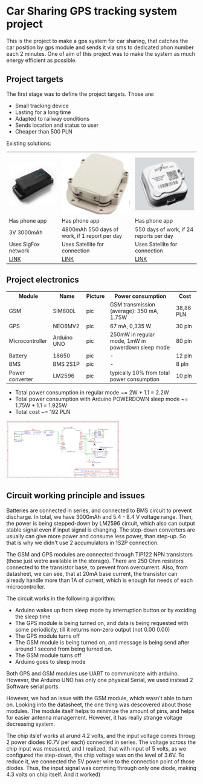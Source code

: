 <h1>Car Sharing GPS tracking system project</h1>

<p>This is the project to make a gps system for car sharing, that catches the car position by gps module and sends it via sms to dedicated phon number each 2 minutes. One of aim of this project was to make the system as much energy efficient as possible.</p>

<h2><b>Project targets</b></h2> 

<p>The first stage was to define the project targets. Those are:</p>
<ul>
  <li>Small tracking device</li>
  <li>Lasting for a long time</li>
  <li>Adapted to railway conditions</li>
  <li>Sends location and status to user</li>
  <li>Cheaper than 500 PLN</li>
</ul>

<p>Existing solutions:</p>
<table>
  <tr>
    <th><img src="images/device1.png" alt="Alt Text" width="200"/></th>
    <th><img src="images/device2.png" alt="Alt Text" width="200"/></th>
    <th><img src="images/device3.png" alt="Alt Text" width="200"/></th>
  </tr>
  <tr>
    <td>Has phone app</td>
    <td>Has phone app</td>
    <td>Has phone app</td>
  </tr>
  <tr>
    <td>3V 3000mAh</td>
    <td>4800mAh 550 days of work, if 1 report per day</td>
    <td>550 days of work, if 24 reports per day</td>
  </tr>
  <tr>
    <td>Uses SigFox network</td>
    <td>Uses Satellite for connection</td>
    <td>Uses Satellite for connection</td>
  </tr>
  <tr>
    <td><a href="https://partners.sigfox.com/products/chipfox-gps-tracker-heavy-duty">LINK</a></td>
    <td><a href="https://www.rewiresecurity.co.uk/sat50-satellite-asset-tracker">LINK</a></td>
    <td><a href="https://aliresources.hexagon.com/fabrication/geoforce-gt0-industrial-grade-gps-asset-tracker">LINK</a></td>
  </tr>
</table>


<h2><b>Project electronics</b></h2> 
<table>
  <tr>
    <th>Module</th>
    <th>Name</th>
    <th>Picture</th>
    <th>Power consumption</th>
    <th>Cost</th>
  </tr>
  <tr>
    <td>GSM</td>
    <td>SIM800L</td>
    <td>pic</td>
    <td>GSM transmission (average): 350 mA, 1.75W</td>
    <td>38,86 PLN</td>
  </tr>
  <tr>
    <td>GPS</td>
    <td>NEO6MV2</td>
    <td>pic</td>
    <td>67 mA, 0,335 W</td>
    <td>30 pln</td>
  </tr>
  <tr>
    <td>Microcontroller</td>
    <td>Arduino UNO</td>
    <td>pic</td>
    <td>250mW in regular mode, 1mW in powerdown sleep mode</td>
    <td>80 pln</td>
  </tr>
  <tr>
    <td>Battery</td>
    <td>18650</td>
    <td>pic</td>
    <td>-</td>
    <td>12 pln</td>
  </tr>
  <tr>
    <td>BMS</td>
    <td>BMS 2S1P</td>
    <td>pic</td>
    <td>-</td>
    <td>8 pln</td>
  </tr>
  <tr>
    <td>Power converter</td>
    <td>LM2596</td>
    <td>pic</td>
    <td>typically 10% from total power consumption</td>
    <td>10 pln</td>
  </tr>
</table>

<ul>
  <li>Total power consumption in regular mode ~= 2W * 1.1 = 2.2W</li>
  <li>Total power consumption with Arduino POWERDOWN sleep mode ~= 1.75W * 1.1 = 1.925W</li>
  <li>Total cost ~= 192 PLN</li>
</ul>

<img src="images/circuitry.png" alt="Alt Text" width="300"/>

<h2><b>Circuit working principle and issues</b></h2>
<p>Batteries are connected in series, and connected to BMS circuit to prevent discharge. In total, we have 3000mAh and 5.4 - 8.4 V voltage range. Then, the power is being stepped-down by LM2596 circuit, which also can output stable signal even if input signal is changing. The step-down converters are usually can give more power and consume less power, than step-up. So that is why we didn't use 2 accumulators in 1S2P connection.</p>
<p>The GSM and GPS modules are connected through TIP122 NPN transistors (those just wetre available in the storage). There are 250 Ohm resistors connected to the transistor base, to prevent from overcurrent. Also, from datasheet, we can see, that at 20mA base current, the transistor can already handle more than 1A of current, which is enough for needs of each microcontroller.</p>
<p>The circuit works in the following algorithm:</p>
<ul>
  <li>Arduino wakes up from sleep mode by interruption button or by exciding the sleep time</li>
  <li>The GPS module is being turned on, and data is being requested with some periodicity, till it returns non-zero output (not 0.00 0.00)</li>
  <li>The GPS module turns off</li>
  <li>The GSM module is being turned on, and message is being send after around 1 second from being turned on.</li>
  <li>The GSM module turns off</li>
  <li>Arduino goes to sleep mode</li>
</ul>
<p>Both GPS and GSM modules use UART to communicate with arduino. However, the Arduino UNO has only one physical Serial, we used instead 2 Software serial ports.</p>

<p>However, we had an issue with the GSM module, which wasn't able to turn on. Looking into the datasheet, the one thing was descovered about those modules. The module itself helps to minimize the amount of pins, and helps for easier antenna management. However, it has really strange voltage decreasing system.</p>
<p>The chip itslef works at arund 4.2 volts, and the input voltage comes throug 2 power diodes (0.7V per each) connected in series. The voltage across the chip input was measured, and I realized, that with input of 5 volts, as we configured the step-down, the chip voltage was on the level of 3.6V. To reduce it, we connected the 5V power wire to the connection point of those diodes. Thus, the input signal was comming through only one diode, making 4.3 volts on chip itself. And it worked)</p>
